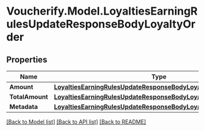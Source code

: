 # Voucherify.Model.LoyaltiesEarningRulesUpdateResponseBodyLoyaltyOrder

## Properties

Name | Type | Description | Notes
------------ | ------------- | ------------- | -------------
**Amount** | [**LoyaltiesEarningRulesUpdateResponseBodyLoyaltyOrderAmount**](LoyaltiesEarningRulesUpdateResponseBodyLoyaltyOrderAmount.md) |  | [optional] 
**TotalAmount** | [**LoyaltiesEarningRulesUpdateResponseBodyLoyaltyOrderTotalAmount**](LoyaltiesEarningRulesUpdateResponseBodyLoyaltyOrderTotalAmount.md) |  | [optional] 
**Metadata** | [**LoyaltiesEarningRulesUpdateResponseBodyLoyaltyOrderMetadata**](LoyaltiesEarningRulesUpdateResponseBodyLoyaltyOrderMetadata.md) |  | [optional] 

[[Back to Model list]](../../README.md#documentation-for-models) [[Back to API list]](../../README.md#documentation-for-api-endpoints) [[Back to README]](../../README.md)


